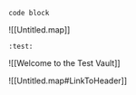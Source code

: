 ```
code block
```

![[Untitled.map]]

`:test:` 

![[Welcome to the Test Vault]]

![[Untitled.map#LinkToHeader]]